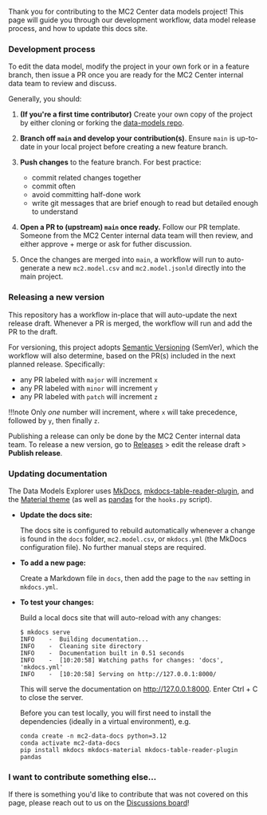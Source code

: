 Thank you for contributing to the MC2 Center data models project! This page
will guide you through our development workflow, data model release process, 
and how to update this docs site.

### Development process

To edit the data model, modify the project in your own fork or in a feature
branch, then issue a PR once you are ready for the MC2 Center internal data
team to review and discuss.

Generally, you should:

1. **(If you're a first time contributor)** Create your own copy of the 
    project by either cloning or forking the [data-models repo].

2. **Branch off `main` and develop your contribution(s)**. Ensure `main` is
   up-to-date in your local project before creating a new feature branch.

3. **Push changes** to the feature branch.  For best practice:
      - commit related changes together
      - commit often
      - avoid committing half-done work
      - write git messages that are brief enough to read but detailed
        enough to understand

4. **Open a PR to (upstream) `main` once ready.** Follow our PR template.
   Someone from the MC2 Center internal data team will then review, and either
   approve + merge or ask for futher discussion.

5. Once the changes are merged into `main`, a workflow will run to auto-generate
   a new `mc2.model.csv` and `mc2.model.jsonld` directly into the main project.

### Releasing a new version

This repository has a workflow in-place that will auto-update the next
release draft. Whenever a PR is merged, the workflow will run and add the
PR to the draft.

For versioning, this project adopts [Semantic Versioning] (SemVer), which the
workflow will also determine, based on the PR(s) included in the next planned
release. Specifically:

- any PR labeled with `major` will increment `x`
- any PR labeled with `minor` will increment `y`
- any PR labeled with `patch` will increment `z`

!!!note
    Only _one_ number will increment, where `x` will take precedence, followed
    by `y`, then finally `z`.

Publishing a release can only be done by the MC2 Center internal data team. To
release a new version, go to [Releases] > edit the release draft > **Publish release**.

### Updating documentation

The Data Models Explorer uses [MkDocs], [mkdocs-table-reader-plugin], and the
[Material theme] (as well as [pandas] for the `hooks.py` script).

- **Update the docs site:**

    The docs site is configured to rebuild automatically whenever a change
    is found in the `docs` folder, `mc2.model.csv`, or `mkdocs.yml`
    (the MkDocs configuration file). No further manual steps are required.

- **To add a new page:**

    Create a Markdown file in `docs`, then add the page to the `nav`
    setting in `mkdocs.yml`.

- **To test your changes:**

    Build a local docs site that will auto-reload with any changes:

    ```console
    $ mkdocs serve
    INFO    -  Building documentation...
    INFO    -  Cleaning site directory
    INFO    -  Documentation built in 0.51 seconds
    INFO    -  [10:20:58] Watching paths for changes: 'docs', 'mkdocs.yml'
    INFO    -  [10:20:58] Serving on http://127.0.0.1:8000/
    ```

    This will serve the documentation on http://127.0.0.1:8000. Enter Ctrl + C
    to close the server.

    Before you can test locally, you will first need to install the dependencies
    (ideally in a virtual environment), e.g.

    ```console
    conda create -n mc2-data-docs python=3.12
    conda activate mc2-data-docs
    pip install mkdocs mkdocs-material mkdocs-table-reader-plugin pandas
    ```

### I want to contribute something else...

If there is something you'd like to contribute that was not covered on this page,
please reach out to us on the [Discussions board]!

[data-models repo]: https://github.com/mc2-center/data-models
[Semantic Versioning]: https://semver.org/
[Releases]: https://github.com/mc2-center/data-models/releases
[MKDocs]: https://www.mkdocs.org/
[mkdocs-table-reader-plugin]: https://timvink.github.io/mkdocs-table-reader-plugin/
[Material theme]: https://squidfunk.github.io/mkdocs-material/
[pandas]: https://pandas.pydata.org/docs/index.html
[Discussions board]: https://github.com/mc2-center/data-models/discussions
